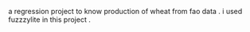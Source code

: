 a regression project to know production of wheat from fao data . i used fuzzzylite in this project .
